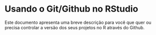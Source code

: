# Usando o Git/Github no RStudio

Este documento apresenta uma breve descrição para você que quer ou precisa controlar a versão dos seus projetos no R através do Github. 

